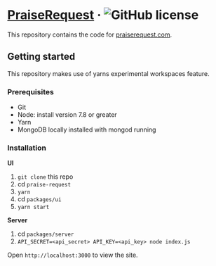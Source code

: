 # [PraiseRequest](https://praiserequest.com) &middot; ![GitHub license](https://img.shields.io/badge/license-MIT-blue.svg)

This repository contains the code for [praiserequest.com](https://praiserequest.com).

## Getting started

This repository makes use of yarns experimental workspaces feature.

### Prerequisites

* Git
* Node: install version 7.8 or greater
* Yarn
* MongoDB locally installed with mongod running

### Installation

**UI**

1.  `git clone` this repo
2.  cd `praise-request`
3.  `yarn`
4.  cd `packages/ui`
5.  `yarn start`

**Server**

1.  cd `packages/server`
2.  `API_SECRET=<api_secret> API_KEY=<api_key> node index.js`

Open `http://localhost:3000` to view the site.

